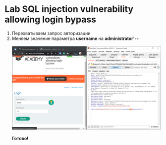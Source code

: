 # Lab SQL injection vulnerability allowing login bypass
1) Перехватываем запрос авторизации
2) Меняем значение параметра <b>username</b> на <b>administrator'--</b><br>
<br><img src="image.png"><br><br>
<b>Готово!</b>
